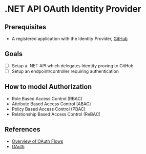 # .NET API OAuth Identity Provider

## Prerequisites

- A registered application with the Identity Provider, [GitHub](https://github.com/settings/developers)

## Goals

- [ ] Setup a .NET API which delegates Identity proving to GitHub
- [ ] Setup an endpoint/controller requiring authentication

## How to model Authorization

- Role Based Access Control (RBAC)
- Attribute Based Access Control (ABAC)
- Policy Based Access Control (PBAC)
- Relationship Based Access Control (ReBAC)

## References

- [Overview of OAuth Flows](/docs/chatgpt-summary.md)
- [OAuth](https://oauth.net/2/)
